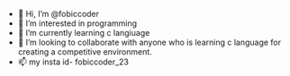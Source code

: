 - 👋 Hi, I’m @fobiccoder
- 👀 I’m interested in programming 
- 🌱 I’m currently learning c langiuage 
- 💞️ I’m looking to collaborate with anyone who is learning c language for creating a competitive environment.
- 📫 my insta id- fobiccoder_23

<!---
fobiccoder/fobiccoder is a ✨ special ✨ repository because its `README.md` (this file) appears on your GitHub profile.
You can click the Preview link to take a look at your changes.
--->
